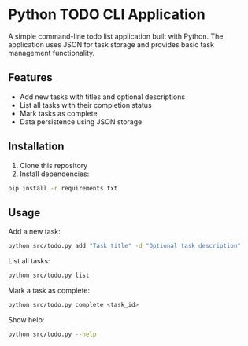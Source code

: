 # Python TODO CLI Application

A simple command-line todo list application built with Python. The application uses JSON for task storage and provides basic task management functionality.

## Features

- Add new tasks with titles and optional descriptions
- List all tasks with their completion status
- Mark tasks as complete
- Data persistence using JSON storage

## Installation

1. Clone this repository
2. Install dependencies:
```bash
pip install -r requirements.txt
```

## Usage

Add a new task:
```bash
python src/todo.py add "Task title" -d "Optional task description"
```

List all tasks:
```bash
python src/todo.py list
```

Mark a task as complete:
```bash
python src/todo.py complete <task_id>
```

Show help:
```bash
python src/todo.py --help
```
